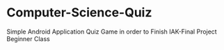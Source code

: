 # Computer-Science-Quiz
Simple Android Application Quiz Game in order to Finish IAK-Final Project Beginner Class
